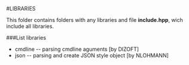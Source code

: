 #LIBRARIES

This folder contains folders with any libraries and file **include.hpp**, wich include all libraries.

###List libraries

- cmdline -- parsing cmdline aguments [by DIZOFT]
- json    -- parsing and create JSON style object [by NLOHMANN]